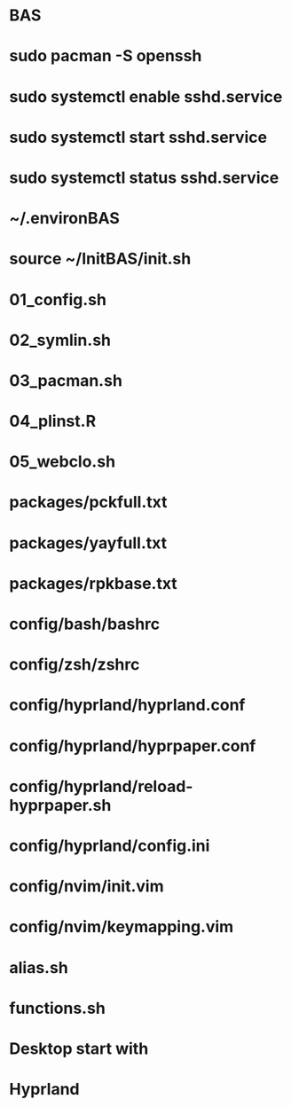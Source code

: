 # BAS
# sudo pacman -S openssh 
# sudo systemctl enable sshd.service
# sudo systemctl start sshd.service
# sudo systemctl status sshd.service
# ~/.environBAS
# source ~/InitBAS/init.sh

# 01_config.sh
# 02_symlin.sh
# 03_pacman.sh
# 04_plinst.R
# 05_webclo.sh
# packages/pckfull.txt
# packages/yayfull.txt
# packages/rpkbase.txt

# config/bash/bashrc
# config/zsh/zshrc
# config/hyprland/hyprland.conf
# config/hyprland/hyprpaper.conf
# config/hyprland/reload-hyprpaper.sh
# config/hyprland/config.ini
# config/nvim/init.vim
# config/nvim/keymapping.vim

# alias.sh
# functions.sh


# Desktop start with
# Hyprland


